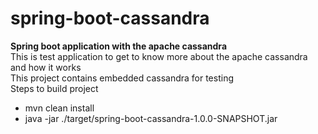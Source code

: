 # spring-boot-cassandra
**Spring boot application with the apache cassandra**<br/>
This is test application to get to know more about the apache cassandra and how it works<br/>
This project contains embedded cassandra for testing
<br/>
Steps to build project
* mvn clean install
* java -jar ./target/spring-boot-cassandra-1.0.0-SNAPSHOT.jar
